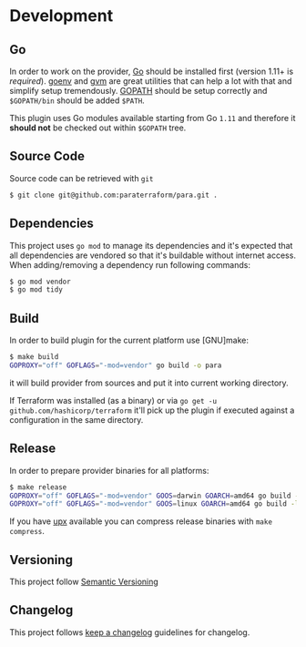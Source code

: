 # Development

## Go

In order to work on the provider, [Go](http://www.golang.org) should be installed first (version 1.11+ is *required*).
[goenv](https://github.com/syndbg/goenv) and [gvm](https://github.com/moovweb/gvm) are great utilities that can help a
lot with that and simplify setup tremendously. 
[GOPATH](http://golang.org/doc/code.html#GOPATH) should be setup correctly and `$GOPATH/bin` should be
added `$PATH`.

This plugin uses Go modules available starting from Go `1.11` and therefore it **should not** be checked out within `$GOPATH` tree.

## Source Code

Source code can be retrieved with `git`
```bash
$ git clone git@github.com:paraterraform/para.git .
```

## Dependencies

This project uses `go mod` to manage its dependencies and it's expected that all dependencies are vendored so that
it's buildable without internet access. When adding/removing a dependency run following commands:
```bash
$ go mod vendor
$ go mod tidy
```

## Build
In order to build plugin for the current platform use [GNU]make:
```bash
$ make build
GOPROXY="off" GOFLAGS="-mod=vendor" go build -o para

```

it will build provider from sources and put it into current working directory.

If Terraform was installed (as a binary) or via `go get -u github.com/hashicorp/terraform` it'll pick up the plugin if 
executed against a configuration in the same directory.

## Release

In order to prepare provider binaries for all platforms:
```bash
$ make release
GOPROXY="off" GOFLAGS="-mod=vendor" GOOS=darwin GOARCH=amd64 go build -ldflags="-s -w" -o './release/para_v0.3.0_darwin-amd64'
GOPROXY="off" GOFLAGS="-mod=vendor" GOOS=linux GOARCH=amd64 go build -ldflags="-s -w" -o './release/para_v0.3.0_linux-amd64'
```

If you have [upx](https://upx.github.io) available you can compress release binaries with `make compress`.

## Versioning

This project follow [Semantic Versioning](https://semver.org/)

## Changelog

This project follows [keep a changelog](https://keepachangelog.com/en/1.0.0/) guidelines for changelog.
